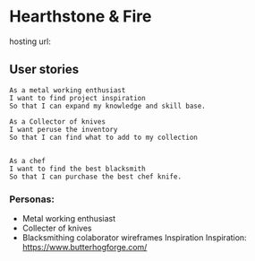 # Hearthstone & Fire

hosting url: 

## User stories


```
As a metal working enthusiast 
I want to find project inspiration
So that I can expand my knowledge and skill base.

As a Collector of knives
I want peruse the inventory 
So that I can find what to add to my collection


As a chef
I want to find the best blacksmith 
So that I can purchase the best chef knife.

```

### Personas:

- Metal working enthusiast
- Collecter of knives
- Blacksmithing colaborator
wireframes
Inspiration
Inspiration: https://www.butterhogforge.com/